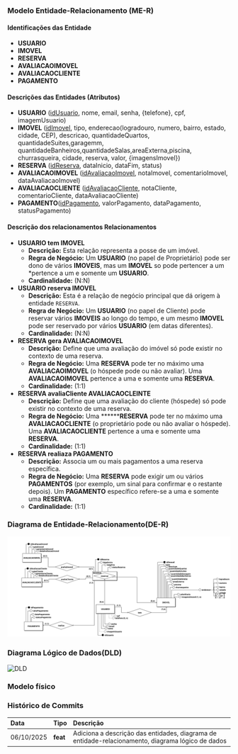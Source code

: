 ### Modelo Entidade-Relacionamento (ME-R)

#### Identificações das Entidade

* **USUARIO**
* **IMOVEL**
* **RESERVA**
* **AVALIACAOIMOVEL**
* **AVALIACAOCLIENTE**
* **PAGAMENTO**

#### Descrições das Entidades (Atributos)

* **USUARIO** (<u>idUsuario</u>, nome, email, senha, {telefone}, cpf, imagemUsuario)
* **IMOVEL** (<u>idImovel</U>, tipo, enderecao(logradouro, numero, bairro, estado, cidade, CEP), descricao, quantidadeQuartos, quantidadeSuites,garagemm, quantidadeBanheiros,quantidadeSalas,areaExterna,piscina, churrasqueira, cidade, reserva, valor, {imagensImovel})
* **RESERVA** (<u>idReserva</u>, dataInicio, dataFim, status)
* **AVALIACAOIMOVEL** (<u>idAvaliacaoImovel</u>, notaImovel, comentarioImovel, dataAvaliacaoImovel)
* **AVALIACAOCLIENTE** (<u>idAvaliacaoCliente</u>, notaCliente, comentarioCliente, dataAvaliacaoCliente)
* **PAGAMENTO**(<u>idPagamento</u>, valorPagamento, dataPagamento, statusPagamento)

#### Descrição dos relacionamentos Relacionamentos

* **USUARIO tem IMOVEL**
    * **Descrição:** Esta relação representa a posse de um imóvel.
    *  **Regra de Negócio:** Um **USUARIO** (no papel de Proprietário) pode ser dono de vários **IMOVEIS**, mas um **IMOVEL** so pode pertencer a um *pertence a um e somente um **USUARIO**.
    * **Cardinalidade:** (N:N)
* **USUARIO reserva IMOVEL**
    * **Descrição:** Esta é a relação de negócio principal que dá origem à entidade `RESERVA`.
    * **Regra de Negócio:** Um **USUARIO** (no papel de Cliente) pode reservar vários **IMOVEIS** ao longo do tempo, e um mesmo **IMOVEL** pode ser reservado por vários **USUARIO**  (em datas diferentes).
    * **Cardinalidade:** (N:N)
* **RESERVA gera AVALIACAOIMOVEL**
    * **Descrição:** Define que uma avaliação do imóvel só pode existir no contexto de uma reserva.
    * **Regra de Negócio:** Uma **RESERVA** pode ter no máximo uma **AVALIACAOIMOVEL** (o hóspede pode ou não avaliar). Uma **AVALIACAOIMOVEL** pertence a uma e somente uma **RESERVA**.
    * **Cardinalidade:** (1:1)
* **RESERVA avaliaCliente AVALIACAOCLEINTE**
    * **Descrição:** Define que uma avaliação do cliente (hóspede) só pode existir no contexto de uma reserva.
    * **Regra de Negócio:** Uma ********RESERVA** pode ter no máximo uma **AVALIACAOCLIENTE** (o proprietário pode ou não avaliar o hóspede). Uma **AVALIACAOCLIENTE** pertence a uma e somente uma **RESERVA**.
    * **Cardinalidade:** (1:1)
* **RESERVA realiaza PAGAMENTO**
    * **Descrição:** Associa um ou mais pagamentos a uma reserva específica.
    * **Regra de Negócio:** Uma **RESERVA** pode exigir um ou vários **PAGAMENTOS** (por exemplo, um sinal para confirmar e o restante depois). Um **PAGAMENTO** específico refere-se a uma e somente uma **RESERVA**.
    * **Cardinalidade:** (1:1)

### Diagrama de Entidade-Relacionamento(DE-R)

![DE-R](./images/Conceitual_1.png)

### Diagrama Lógico de Dados(DLD)

![DLD](./images/Lógico_1.png)

### Modelo físico

### Histórico de Commits

|    Data    |   Tipo   |                     Descrição                    |
| :--------- | :------- | :----------------------------------------------- |
| 06/10/2025 | **feat** | Adiciona a descrição das entidades, diagrama de entidade-relacionamento, diagrama lógico de dados |